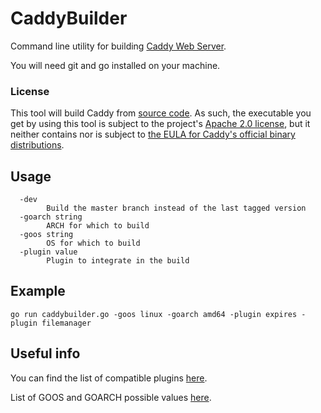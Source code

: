 # CaddyBuilder
Command line utility for building [Caddy Web Server](https://github.com/mholt/caddy).

You will need git and go installed on your machine.

### License

This tool will build Caddy from [source code](https://github.com/mholt/caddy). As such, the executable you get by using this tool is subject to the project's [Apache 2.0 license](https://github.com/mholt/caddy/blob/master/LICENSE.txt), but it neither contains nor is subject to [the EULA for Caddy's official binary distributions](https://github.com/mholt/caddy/blob/master/dist/EULA.txt).

## Usage
```
  -dev
        Build the master branch instead of the last tagged version
  -goarch string
        ARCH for which to build
  -goos string
        OS for which to build
  -plugin value
        Plugin to integrate in the build
```

## Example
```
go run caddybuilder.go -goos linux -goarch amd64 -plugin expires -plugin filemanager
```

## Useful info
You can find the list of compatible plugins [here](https://github.com/mholt/caddy/blob/baf6db5b570e36ea2fee30d50f879255a5895370/caddyhttp/httpserver/plugin.go#L448).

List of GOOS and GOARCH possible values [here](https://github.com/golang/go/blob/master/src/go/build/syslist.go).
